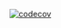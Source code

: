[![codecov](https://codecov.io/gh/jhhong0509/study/branch/master/graph/badge.svg?token=93XLO6FRML)](https://codecov.io/gh/jhhong0509/study)

